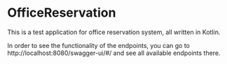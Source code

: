 # OfficeReservation
This is a test application for office reservation system, all written in Kotlin. 

In order to see the functionality of the endpoints, you can go to http://localhost:8080/swagger-ui/#/ and see all available endpoints there. 
